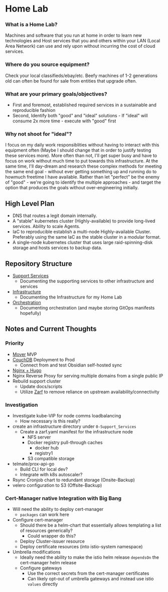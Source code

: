 # Home Lab

### What is a Home Lab?
Machines and software that you run at home in order to learn new technologies and Host services that you and others within your LAN (Local Area Network) can use and rely upon without incurring the cost of cloud services.

### Where do you source equipment?
Check your local classifieds/ebay/etc. Beefy machines of 1-2 generations old can often be found for sale from entities that upgrade often. 

### What are your primary goals/objectives?
- First and foremost, established required services in a sustainable and reproducible fashion
- Second, Identify both "good" and "ideal" solutions - If "ideal" will consume 2x more time - execute with "good" first

### Why not shoot for "ideal"?
I focus on my daily work responsiblities without having to interact with this equipment often (Maybe I should change that in order to justify testing these services more). More often than not, I'll get super busy and have to focus on work without much time to put towards this infrastructure. At the same time, I'll day-dream and research these complex methods for meeting the same end goal -  without ever getting something up and running do to howmuch freetime I have available. Rather than let "perfect" be the enemy of "good" - we're going to identify the multiple approaches - and target the option that produces the goals without over-engineering initially. 

## High Level Plan
- DNS that routes a legit domain internally.
- A "stable" kubernetes cluster (Highly-available) to provide long-lived services. Ability to scale Agents.
- IaC to reproducible establish a multi-node Highly-available Cluster. Preferably using the same IaC as the stable cluster in a modular format.
- A single-node kubernetes cluster that uses large raid-spinning-disk storage and hosts services to backup data.

## Repository Structure
- [Support Services](./0-Support_Services/README.md)
  - Documenting the supporting services to other infrastructure and services
- [Infrastructure](./1-Infrastructure/README.md)
  - Documenting the Infrastructure for my Home Lab
- [Orchestration](./2-Orchestration/README.md)
  - Documenting orchestration (and maybe storing GitOps manifests hopefully)

## Notes and Current Thoughts

### Priority
- [Mover](https://github.com/brandtkeller/Mover) MVP
- [CouchDB](https://github.com/apache/couchdb-helm) Deployment to Prod
  - Connect from and test Obsidian self-hosted sync
- [Nginx + Hugo](https://gideonwolfe.com/posts/sysadmin/hugonginx/)
- Nginx Reverse Proxy for serving multiple domains from a single public IP
- Rebuild support cluster
  - Update docs/scripts
  - Utilize [Zarf](https://github.com/defenseunicorns/zarf) to remove reliance on upstream availability/connectivity

### Investigation
- Investigate kube-VIP for node comms loadbalancing
  - How necessary is this really?
- create an infrastructure directory under `0-Support_Services`
  - Create a zarf.yaml manifest for the infrastructure node
    - NFS server
    - Docker registry pull-through caches
      - docker hub
      - registry1
    - S3 compatible storage
- telmate/prox-api-go
    - Build CLI for local dev?
    - Integrate with k8s autoscaler?
- Rsync Cronjob chart to redundant storage (Onsite-Backup)
- velero configuration to S3 (Offsite-Backup)

### Cert-Manager native Integration with Big Bang

- Will need the ability to deploy cert-manager
  - `packages` can work here
- Configure cert-manager
  - Should there be a helm-chart that essentially allows templating a list of resources generically?
    - Could wrapper do this?
  - Deploy Cluster-issuer resource
  - Deploy certificate resources (into istio-system namespace)
- Umbrella modifications
  - Ideally need the ability to make the istio helm release `dependsOn` the cert-manager helm release
  - Configure gateways
    - Use the correct secrets from the cert-manager certificates
    - Can likely opt-out of umbrella gateways and instead use istio `values` directly
